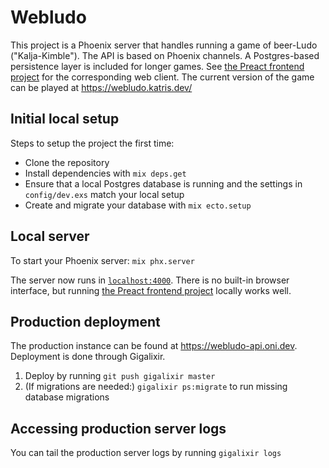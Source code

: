 # Webludo

This project is a Phoenix server that handles running a game of beer-Ludo ("Kalja-Kimble"). The API is based on Phoenix channels. A Postgres-based persistence layer is included for longer games. See [the Preact frontend project](https://github.com/katrimarika/kimble-frontend) for the corresponding web client. The current version of the game can be played at https://webludo.katris.dev/

## Initial local setup

Steps to setup the project the first time:

- Clone the repository
- Install dependencies with `mix deps.get`
- Ensure that a local Postgres database is running and the settings in `config/dev.exs` match your local setup
- Create and migrate your database with `mix ecto.setup`

## Local server

To start your Phoenix server: `mix phx.server`

The server now runs in [`localhost:4000`](http://localhost:4000). There is no built-in browser interface, but running [the Preact frontend project](https://github.com/katrimarika/kimble-frontend) locally works well.

## Production deployment

The production instance can be found at https://webludo-api.oni.dev. Deployment is done through Gigalixir.

1. Deploy by running `git push gigalixir master`
2. (If migrations are needed:) `gigalixir ps:migrate` to run missing database migrations

## Accessing production server logs

You can tail the production server logs by running `gigalixir logs`
